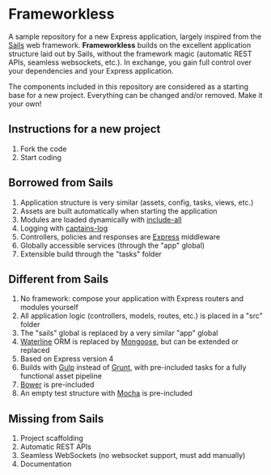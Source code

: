 # Frameworkless

A sample repository for a new Express application, largely inspired from the [Sails](http://sailsjs.org/) web framework. **Frameworkless** builds on the excellent application structure laid out by Sails, without the framework  magic (automatic REST APIs, seamless websockets, etc.). In exchange, you gain full control over your dependencies and your Express application.

The components included in this repository are considered as a starting base for a new project. Everything can be changed and/or removed. Make it your own!

## Instructions for a new project

1. Fork the code
2. Start coding

## Borrowed from Sails

1. Application structure is very similar (assets, config, tasks, views, etc.)
2. Assets are built automatically when starting the application
3. Modules are loaded dynamically with [include-all](https://www.npmjs.org/package/include-all)
4. Logging with [captains-log](https://www.npmjs.org/package/captains-log)
5. Controllers, policies and responses are [Express](http://expressjs.com/) middleware
6. Globally accessible services (through the "app" global)
7. Extensible build through the "tasks" folder

## Different from Sails

1. No framework: compose your application with Express routers and modules yourself
2. All application logic (controllers, models, routes, etc.) is placed in a "src" folder
3. The "sails" global is replaced by a very similar "app" global
4. [Waterline](https://www.npmjs.org/package/waterline) ORM is replaced by [Mongoose](http://mongoosejs.com/), but can be extended or replaced
5. Based on Express version 4
6. Builds with [Gulp](http://gulpjs.com/) instead of [Grunt](http://gruntjs.com/), with pre-included tasks for a fully functional asset pipeline
7. [Bower](http://bower.io/) is pre-included
8. An empty test structure with [Mocha](http://visionmedia.github.io/mocha) is pre-included

## Missing from Sails

1. Project scaffolding
2. Automatic REST APIs
3. Seamless WebSockets (no websocket support, must add manually)
4. Documentation

